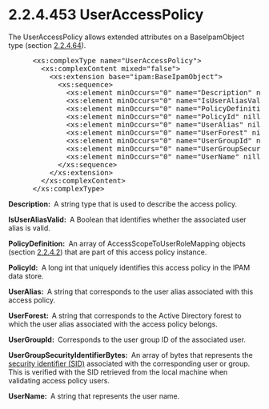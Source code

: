 <html dir="LTR" xmlns:mshelp="http://msdn.microsoft.com/mshelp" xmlns:ddue="http://ddue.schemas.microsoft.com/authoring/2003/5" xmlns:xlink="http://www.w3.org/1999/xlink" xmlns:tool="http://www.microsoft.com/tooltip">
 <body>
 <div id="header">
 <h1 class="heading">2.2.4.453 UserAccessPolicy</h1>
 </div>
 <div id="mainSection">
 <div id="mainBody">
 <div id="allHistory" class="saveHistory"></div>
 <div id="sectionSection0" class="section" name="collapseableSection">
 

<p>The UserAccessPolicy allows extended attributes on a
BaseIpamObject type (section <a href="1296bf34-5951-47ed-bbe0-a328f0630865.md">2.2.4.64</a>).</p>

<dl>
<dd>
<div><pre> &lt;xs:complexType name=&quot;UserAccessPolicy&quot;&gt;
   &lt;xs:complexContent mixed=&quot;false&quot;&gt;
     &lt;xs:extension base=&quot;ipam:BaseIpamObject&quot;&gt;
       &lt;xs:sequence&gt;
         &lt;xs:element minOccurs=&quot;0&quot; name=&quot;Description&quot; nillable=&quot;true&quot; type=&quot;xsd:string&quot; /&gt;
         &lt;xs:element minOccurs=&quot;0&quot; name=&quot;IsUserAliasValid&quot; nillable=&quot;true&quot; type=&quot;xsd:boolean&quot; /&gt;
         &lt;xs:element minOccurs=&quot;0&quot; name=&quot;PolicyDefinition&quot; nillable=&quot;true&quot; type=&quot;ipam:ArrayOfAccessScopeToUserRoleMapping&quot; /&gt;
         &lt;xs:element minOccurs=&quot;0&quot; name=&quot;PolicyId&quot; nillable=&quot;true&quot; type=&quot;xsd:long&quot; /&gt;
         &lt;xs:element minOccurs=&quot;0&quot; name=&quot;UserAlias&quot; nillable=&quot;true&quot; type=&quot;xsd:string&quot; /&gt;
         &lt;xs:element minOccurs=&quot;0&quot; name=&quot;UserForest&quot; nillable=&quot;true&quot; type=&quot;xsd:string&quot; /&gt;
         &lt;xs:element minOccurs=&quot;0&quot; name=&quot;UserGroupId&quot; nillable=&quot;true&quot; type=&quot;xsd:long&quot; /&gt;
         &lt;xs:element minOccurs=&quot;0&quot; name=&quot;UserGroupSecurityIdentifierBytes&quot; nillable=&quot;true&quot; type=&quot;xsd:base64Binary&quot; /&gt;
         &lt;xs:element minOccurs=&quot;0&quot; name=&quot;UserName&quot; nillable=&quot;true&quot; type=&quot;xsd:string&quot; /&gt;
       &lt;/xs:sequence&gt;
     &lt;/xs:extension&gt;
   &lt;/xs:complexContent&gt;
 &lt;/xs:complexType&gt;
</pre></div>
</dd></dl>

<p><b>Description: </b> A string type that is used to
describe the access policy.</p>

<p><b>IsUserAliasValid: </b> A Boolean that identifies
whether the associated user alias is valid.</p>

<p><b>PolicyDefinition: </b> An array of
AccessScopeToUserRoleMapping objects (section <a href="7af7c31f-ad4e-4703-9a2a-1f4f54fcaafc.md">2.2.4.2</a>) that are part of
this access policy instance.</p>

<p><b>PolicyId: </b> A long int that uniquely identifies
this access policy in the IPAM data store.</p>

<p><b>UserAlias: </b> A string that corresponds to the
user alias associated with this access policy.</p>

<p><b>UserForest:  </b>A string that corresponds to the
Active Directory forest to which the user alias associated with the access
policy belongs.</p>

<p><b>UserGroupId: </b> Corresponds to the user group ID
of the associated user.</p>

<p><b>UserGroupSecurityIdentifierBytes: </b> An array of
bytes that represents the <a href="21b4a631-8f28-420f-822f-c5f879d5046e.md#gt_83f2020d-0804-4840-a5ac-e06439d50f8d">security
identifier (SID)</a> associated with the corresponding user or group. This is
verified with the SID retrieved from the local machine when validating access
policy users.</p>

<p><b>UserName: </b> A string that represents the user
name.</p>


 </div>
 </div>
 </div>
 </body>
</html>